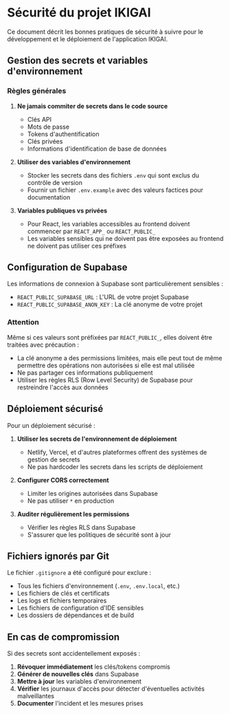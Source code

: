 # Sécurité du projet IKIGAI

Ce document décrit les bonnes pratiques de sécurité à suivre pour le développement et le déploiement de l'application IKIGAI.

## Gestion des secrets et variables d'environnement

### Règles générales

1. **Ne jamais commiter de secrets dans le code source**
   - Clés API
   - Mots de passe
   - Tokens d'authentification
   - Clés privées
   - Informations d'identification de base de données

2. **Utiliser des variables d'environnement**
   - Stocker les secrets dans des fichiers `.env` qui sont exclus du contrôle de version
   - Fournir un fichier `.env.example` avec des valeurs factices pour documentation

3. **Variables publiques vs privées**
   - Pour React, les variables accessibles au frontend doivent commencer par `REACT_APP_` ou `REACT_PUBLIC_`
   - Les variables sensibles qui ne doivent pas être exposées au frontend ne doivent pas utiliser ces préfixes

## Configuration de Supabase

Les informations de connexion à Supabase sont particulièrement sensibles :

- `REACT_PUBLIC_SUPABASE_URL` : L'URL de votre projet Supabase
- `REACT_PUBLIC_SUPABASE_ANON_KEY` : La clé anonyme de votre projet

### Attention

Même si ces valeurs sont préfixées par `REACT_PUBLIC_`, elles doivent être traitées avec précaution :

- La clé anonyme a des permissions limitées, mais elle peut tout de même permettre des opérations non autorisées si elle est mal utilisée
- Ne pas partager ces informations publiquement
- Utiliser les règles RLS (Row Level Security) de Supabase pour restreindre l'accès aux données

## Déploiement sécurisé

Pour un déploiement sécurisé :

1. **Utiliser les secrets de l'environnement de déploiement**
   - Netlify, Vercel, et d'autres plateformes offrent des systèmes de gestion de secrets
   - Ne pas hardcoder les secrets dans les scripts de déploiement

2. **Configurer CORS correctement**
   - Limiter les origines autorisées dans Supabase
   - Ne pas utiliser `*` en production

3. **Auditer régulièrement les permissions**
   - Vérifier les règles RLS dans Supabase
   - S'assurer que les politiques de sécurité sont à jour

## Fichiers ignorés par Git

Le fichier `.gitignore` a été configuré pour exclure :

- Tous les fichiers d'environnement (`.env`, `.env.local`, etc.)
- Les fichiers de clés et certificats
- Les logs et fichiers temporaires
- Les fichiers de configuration d'IDE sensibles
- Les dossiers de dépendances et de build

## En cas de compromission

Si des secrets sont accidentellement exposés :

1. **Révoquer immédiatement** les clés/tokens compromis
2. **Générer de nouvelles clés** dans Supabase
3. **Mettre à jour** les variables d'environnement
4. **Vérifier** les journaux d'accès pour détecter d'éventuelles activités malveillantes
5. **Documenter** l'incident et les mesures prises